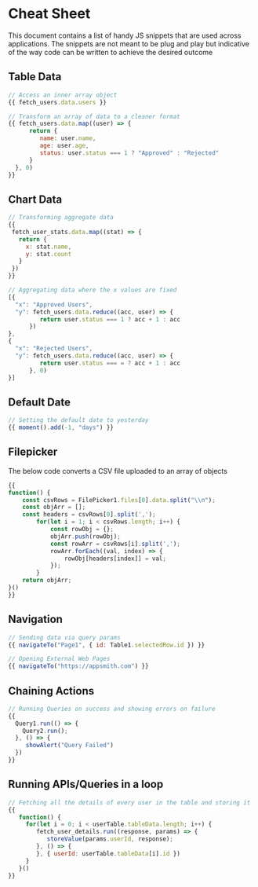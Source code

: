 # Cheat Sheet

This document contains a list of handy JS snippets that are used across applications. The snippets are not meant to be plug and play but indicative of the way code can be written to achieve the desired outcome

## Table Data

```javascript
// Access an inner array object
{{ fetch_users.data.users }}
```

```javascript
// Transform an array of data to a cleaner format
{{ fetch_users.data.map((user) => { 
      return {
         name: user.name,
         age: user.age,
         status: user.status === 1 ? "Approved" : "Rejected"
      }  
  }, 0) 
}}
```

## Chart Data

```javascript
// Transforming aggregate data
{{
 fetch_user_stats.data.map((stat) => {
   return {
     x: stat.name,
     y: stat.count
   }
 })
}}
```

```javascript
// Aggregating data where the x values are fixed
[{
  "x": "Approved Users",
  "y": fetch_users.data.reduce((acc, user) => { 
         return user.status === 1 ? acc + 1 : acc
      })
},
{
  "x": "Rejected Users",
  "y": fetch_users.data.reduce((acc, user) => { 
         return user.status === = ? acc + 1 : acc
      }, 0)
}]
```

## Default Date

```javascript
// Setting the default date to yesterday
{{ moment().add(-1, "days") }}
```

## Filepicker

The below code converts a CSV file uploaded to an array of objects

```javascript
{{
function() {
	const csvRows = FilePicker1.files[0].data.split("\\n");
	const objArr = [];
	const headers = csvRows[0].split(',');
		for(let i = 1; i < csvRows.length; i++) {
			const rowObj = {};
			objArr.push(rowObj);
			const rowArr = csvRows[i].split(',');
			rowArr.forEach((val, index) => {
				rowObj[headers[index]] = val;
			});
		}
	return objArr;
}()
}}
```

## Navigation

```javascript
// Sending data via query params
{{ navigateTo("Page1", { id: Table1.selectedRow.id }) }}
```

```javascript
// Opening External Web Pages
{{ navigateTo("https://appsmith.com") }}
```

## Chaining Actions

```javascript
// Running Queries on success and showing errors on failure
{{
  Query1.run(() => {
    Query2.run();
  }, () => {
     showAlert("Query Failed")
  })
}}
```

## Running APIs/Queries in a loop

```javascript
// Fetching all the details of every user in the table and storing it
{{
   function() {
     for(let i = 0; i < userTable.tableData.length; i++) {
        fetch_user_details.run((response, params) => {
           storeValue(params.userId, response);
        }, () => {
        }, { userId: userTable.tableData[i].id })
     }
   }()
}}
```

